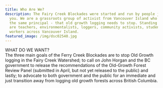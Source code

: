 ```yaml
---
title: Who Are We?
description: The Fairy Creek Blockades were started and run by people just like
  you. We are a grassroots group of activist from Vancouver Island who stand by
  the same principal - that old growth logging needs to stop. Standing with us
  are teachers, environmentalists, loggers, community activists, students and
  workers across Vancouver Island.
featured_image: /img/dsc02540.jpg
---
```

WHAT DO WE WANT?\
The three main goals of the Ferry Creek Blockades are to stop Old Growth logging in the Fairy Creek Watershed; to call on John Horgan and the BC government to release the recommendations of the Old-Growth Forest Review Panel (submitted in April, but not yet released to the public) and lastly; to advocate to both government and the public for an immediate and just transition away from logging old growth forests across British Columbia.